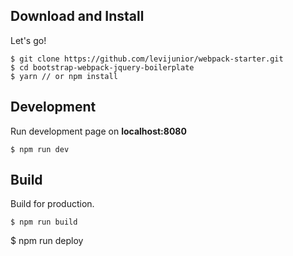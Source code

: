 ## Download and Install

Let's go!

```
$ git clone https://github.com/levijunior/webpack-starter.git
$ cd bootstrap-webpack-jquery-boilerplate
$ yarn // or npm install
```

## Development

Run development page on **localhost:8080**

```
$ npm run dev
```

## Build

Build for production.

```
$ npm run build
```
$ npm run deploy
```
